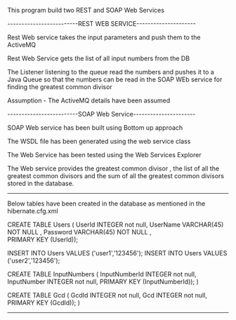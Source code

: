 This program build two REST and SOAP Web Services



-------------------------REST WEB SERVICE---------------------

Rest Web service takes the input parameters and push them to the ActiveMQ

Rest Web Service gets the list of all input numbers from the DB

The Listener listening to the queue read the numbers and pushes it to a Java Queue so that the numbers can be read in the SOAP WEb service for finding the greatest common divisor

Assumption - The ActiveMQ details have been assumed



-------------------------SOAP Web Service----------------------

SOAP Web service has been built using Bottom up approach

The WSDL file has been generated using the web service class

The Web Service has been tested using the Web Services Explorer

The Web service provides the greatest common divisor , the list of all the greatest common divisors and the sum of all the greatest common divisors stored in the database.


------------------------------------------------------------------
Below tables have been created in the database as mentioned in the hibernate.cfg.xml

CREATE  TABLE Users (
  UserId INTEGER not null,
  UserName VARCHAR(45) NOT NULL ,
  Password VARCHAR(45) NOT NULL ,  
  PRIMARY KEY (UserId));
  
  INSERT INTO Users VALUES ('user1','123456');
INSERT INTO Users VALUES ('user2','123456');


CREATE TABLE InputNumbers
(
InputNumberId INTEGER not null,
InputNumber INTEGER not null,
PRIMARY KEY (InputNumberId));
)


CREATE TABLE Gcd
(
GcdId INTEGER not null,
Gcd INTEGER not null,
PRIMARY KEY (GcdId));
)

---------------------------------------------------------------------------------------------------